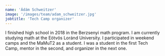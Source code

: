 ```yaml
---
name: 'Ádám Schweitzer'
image: '/images/team/adam_schweitzer.jpg'
jobtitle: 'Tech Camp organizer'
---
```


I finished high school in 2018 in the Berzsenyi math program. I am currently studying math at the Eötvös Loránd University. I participated in weekend camps and the MaMuT2 as a student. I was a student in the first Tech Camp, mentor in the second, and organizer in the next one.
